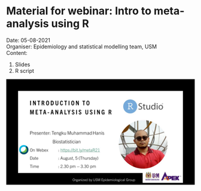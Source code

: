 # Material for webinar: Intro to meta-analysis using R 
Date: 05-08-2021   
Organiser: Epidemiology and statistical modelling team, USM    
Content: 
1. Slides
2. R script

![alt text](https://github.com/tengku-hanis/webinar-basic-MA/blob/main/hanis_meta.jpg)
